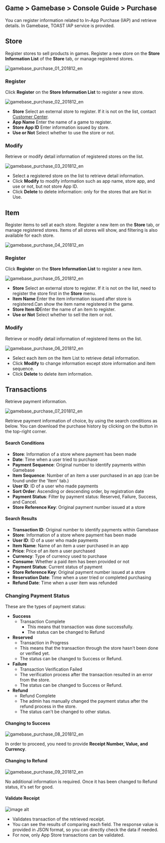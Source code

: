 ## Game > Gamebase > Console Guide > Purchase

You can register information related to In-App Purchase (IAP) and retrieve details.
In Gamebase, TOAST IAP service is provided.

## Store

Register stores to sell products in games. 
Register a new store on the **Store Information List** of the **Store** tab, or manage registered stores.

![gamebase_purchase_01_201812_en](https://static.toastoven.net/prod_gamebase/gamebase_purchase_01_201812_en.png)

### Register

Click **Register** on the **Store Information List** to register a new store.

![gamebase_purchase_02_201812_en](https://static.toastoven.net/prod_gamebase/gamebase_purchase_02_201812_en.png)

* **Store**  Select an external store to register.  If it is not on the list, contact [Customer Center](https://toast.com/support/inquiry).
* **App Name**   Enter the name of a game to register.
* **Store App ID**   Enter information issued by store.
* **Use or Not**  Select whether to use the store or not.

### Modify

Retrieve or modify detail information of registered stores on the list.

![gamebase_purchase_03_201812_en](https://static.toastoven.net/prod_gamebase/gamebase_purchase_03_201812_en.png)

- Select a registered store on the list to retrieve detail information.
- Click **Modify** to modify information such as app name, store app, and use or not, but not store App ID.
- Click **Delete** to delete information: only for the stores that are Not in Use.

## Item

Register items to sell at each store. 
Register a new item on the **Store** tab, or manage registered stores. Items of all stores will show, and filtering is also available for each store.

![gamebase_purchase_04_201812_en](https://static.toastoven.net/prod_gamebase/gamebase_purchase_04_201812_en.png)

### Register

Click **Register** on the **Store Information List** to register a new item.

![gamebase_purchase_05_201812_en](https://static.toastoven.net/prod_gamebase/gamebase_purchase_05_201812_en.png)

* **Store**  Select an external store to register.  If it is not on the list, need to register the store first in the **Store** menu.
* **Item Name** Enter the item information issued after store is registered.Can show the item name registered in the game.
* **Store Item ID**Enter the name of an item to register.
* **Use or Not**  Select whether to sell the item or not.

### Modify

Retrieve or modify detail information of registered items on the list.

![gamebase_purchase_06_201812_en](https://static.toastoven.net/prod_gamebase/gamebase_purchase_06_201812_en.png)

- Select each item on the Item List to retrieve detail information.
- Click **Modify** to change information except store information and item sequence.
- Click **Delete** to delete item information.

## Transactions

Retrieve payment information.

![gamebase_purchase_07_201812_en](https://static.toastoven.net/prod_gamebase/gamebase_purchase_07_201812_en.png)

Retrieve payment information of choice, by using the search conditions as below.
You can download the purchase history by clicking on the button in the top-right corner.

#### Search Conditions

- **Store**: Information of a store where payment has been made
- **Date**: Time when a user tried to purchase
- **Payment Sequence**: Original number to identify payments within Gamebase
- **Item Sequence**: Number of an item a user purchased in an app (can be found under the 'Item' tab.)
- **User ID**: ID of a user who made payments
- **Sort Order**: Ascending or descending order, by registration date
- **Payment Status**: Filter by payment status: Reserved, Failure, Success, and Cancel.
- **Store Reference Key**: Original payment number issued at a store

#### Search Results
- **Transaction ID**: Original number to identify payments within Gamebase
- **Store**: Information of a store where payment has been made
- **User ID**: ID of a user who made payments
- **Item Name**: Name of an item a user purchased in an app
- **Price**: Price of an item a user purchased
- **Currency**: Type of currency used to purchase
- **Consume**: Whether a paid item has been provided or not
- **Payment Status**: Current status of payment
- **Store Reference Key**: Original payment number issued at a store
- **Reservation Date**: Time when a user tried or completed purchasing
- **Refund Date**: Time when a user item was refunded

### Changing Payment Status

These are the types of payment status:

- **Success**
  - Transaction Complete
    - This means that transaction was done successfully.
    - The status can be changed to Refund
- **Reserved**
  - Transaction in Progress
  - This means that the transaction through the store hasn't been done or verified yet.
  - The status can be changed to Success or Refund.
- **Failure**
  - Transaction Verification Failed
  - The verification process after the transaction resulted in an error from the store.
  - The status can be changed to Success or Refund.
- **Refund**
  - Refund Complete
  - The admin has manually changed the payment status after the refund process in the store.
  - The status can't be changed to other status.

#### Changing to Success

![gamebase_purchase_08_201812_en](https://static.toastoven.net/prod_gamebase/gamebase_purchase_08_201812_en.png)

In order to proceed, you need to provide **Receipt Number, Value, and Currency**.

#### Changing to Refund

![gamebase_purchase_09_201812_en](https://static.toastoven.net/prod_gamebase/gamebase_purchase_09_201812_en.png)

No additional information is required. Once it has been changed to Refund status, it's set for good.

#### Validate Receipt
![image alt](https://static.toastoven.net/prod_gamebase/Operators_Guide/Console_IAP_Transaction3.1.png)
* Validates transaction of the retrieved receipt.
* You can see the results of comparing each field. The response value is provided in JSON format, so you can directly check the data if needed.
* For now, only App Store transactions can be validated.